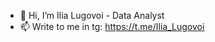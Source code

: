 - 👋 Hi, I’m Ilia Lugovoi - Data Analyst
- 📫 Write to me in tg: https://t.me/Ilia_Lugovoi

<!---
Ilya-Lugovoy/Ilya-Lugovoy is a ✨ special ✨ repository because its `README.md` (this file) appears on your GitHub profile.
You can click the Preview link to take a look at your changes.
--->
